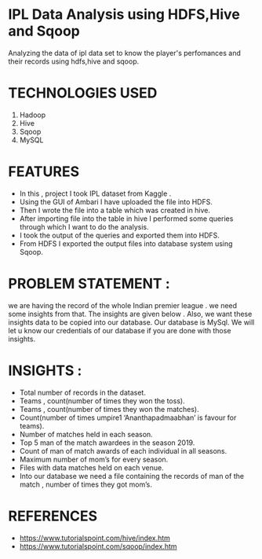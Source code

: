 # IPL Data Analysis using HDFS,Hive and Sqoop

Analyzing the data of ipl data set to know the player's perfomances and their records using hdfs,hive and sqoop. 

# TECHNOLOGIES USED

1. Hadoop
2. Hive
3. Sqoop
4. MySQL

# FEATURES

*  In this , project I took IPL dataset from Kaggle .
*  Using the GUI of Ambari I have uploaded the file into HDFS.
*  Then I wrote the file into a table which was created in hive.
*  After importing file into the table in hive I performed some queries through which I want to do the analysis.
*  I took the output of the queries and exported them into HDFS.
*  From HDFS I exported the output files into database system using Sqoop.
# PROBLEM STATEMENT : 
we are having the record of the whole Indian premier league . we need some insights from that. The insights are given below . Also, we want these insights data to be copied into our database. Our database is MySql. We will let u know our credentials  of our database if you are done with those insights.

# INSIGHTS : 
*  Total number of records in the dataset.
*  Teams ,  count(number of times they won the toss).
*  Teams ,  count(number of times they won the matches).
*  Count(number of times  umpire1 ‘Ananthapadmaabhan’  is favour for teams).
*  Number of matches held in each season.
*  Top 5 man of the match awardees in the season 2019.
*  Count of man of match awards of each individual in all seasons.
*  Maximum number of mom’s for every season.
*  Files with  data matches held on each venue.
*  Into our database we need a file containing the records of man of the match , number of times they got mom’s.


# REFERENCES
* https://www.tutorialspoint.com/hive/index.htm
* https://www.tutorialspoint.com/sqoop/index.htm
